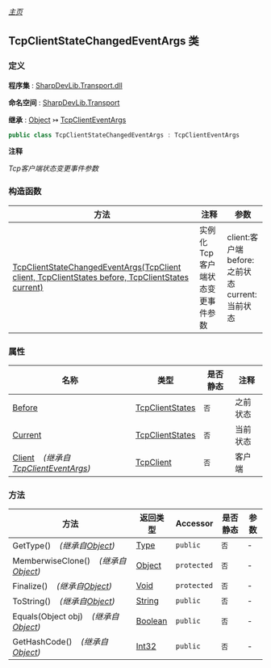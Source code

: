 ###### [主页](./Index.md "主页")

## TcpClientStateChangedEventArgs 类

### 定义

**程序集** : [SharpDevLib.Transport.dll](./SharpDevLib.Transport.assembly.md "SharpDevLib.Transport.dll")

**命名空间** : [SharpDevLib.Transport](./SharpDevLib.Transport.namespace.md "SharpDevLib.Transport")

**继承** : [Object](https://learn.microsoft.com/en-us/dotnet/api/system.object "Object") ↣ [TcpClientEventArgs](./SharpDevLib.Transport.TcpClientEventArgs.md "TcpClientEventArgs")

``` csharp
public class TcpClientStateChangedEventArgs : TcpClientEventArgs
```

**注释**

*Tcp客户端状态变更事件参数*


### 构造函数

|方法|注释|参数|
|---|---|---|
|[TcpClientStateChangedEventArgs(TcpClient client, TcpClientStates before, TcpClientStates current)](./SharpDevLib.Transport.TcpClientStateChangedEventArgs.ctor.TcpClient.TcpClientStates.TcpClientStates.md "TcpClientStateChangedEventArgs(TcpClient client, TcpClientStates before, TcpClientStates current)")|实例化Tcp客户端状态变更事件参数|client:客户端<br>before:之前状态<br>current:当前状态|


### 属性

|名称|类型|是否静态|注释|
|---|---|---|---|
|[Before](./SharpDevLib.Transport.TcpClientStateChangedEventArgs.Before.md "Before")|[TcpClientStates](./SharpDevLib.Transport.TcpClientStates.md "TcpClientStates")|`否`|之前状态|
|[Current](./SharpDevLib.Transport.TcpClientStateChangedEventArgs.Current.md "Current")|[TcpClientStates](./SharpDevLib.Transport.TcpClientStates.md "TcpClientStates")|`否`|当前状态|
|[Client](./SharpDevLib.Transport.TcpClientEventArgs.Client.md "Client")&nbsp;&nbsp;&nbsp;&nbsp;*(继承自[TcpClientEventArgs](./SharpDevLib.Transport.TcpClientEventArgs.md "TcpClientEventArgs"))*|[TcpClient](./SharpDevLib.Transport.TcpClient.md "TcpClient")|`否`|客户端|


### 方法

|方法|返回类型|Accessor|是否静态|参数|
|---|---|---|---|---|
|GetType()&nbsp;&nbsp;&nbsp;&nbsp;*(继承自[Object](https://learn.microsoft.com/en-us/dotnet/api/system.object "Object"))*|[Type](https://learn.microsoft.com/en-us/dotnet/api/system.type "Type")|`public`|`否`|-|
|MemberwiseClone()&nbsp;&nbsp;&nbsp;&nbsp;*(继承自[Object](https://learn.microsoft.com/en-us/dotnet/api/system.object "Object"))*|[Object](https://learn.microsoft.com/en-us/dotnet/api/system.object "Object")|`protected`|`否`|-|
|Finalize()&nbsp;&nbsp;&nbsp;&nbsp;*(继承自[Object](https://learn.microsoft.com/en-us/dotnet/api/system.object "Object"))*|[Void](https://learn.microsoft.com/en-us/dotnet/api/system.void "Void")|`protected`|`否`|-|
|ToString()&nbsp;&nbsp;&nbsp;&nbsp;*(继承自[Object](https://learn.microsoft.com/en-us/dotnet/api/system.object "Object"))*|[String](https://learn.microsoft.com/en-us/dotnet/api/system.string "String")|`public`|`否`|-|
|Equals(Object obj)&nbsp;&nbsp;&nbsp;&nbsp;*(继承自[Object](https://learn.microsoft.com/en-us/dotnet/api/system.object "Object"))*|[Boolean](https://learn.microsoft.com/en-us/dotnet/api/system.boolean "Boolean")|`public`|`否`|-|
|GetHashCode()&nbsp;&nbsp;&nbsp;&nbsp;*(继承自[Object](https://learn.microsoft.com/en-us/dotnet/api/system.object "Object"))*|[Int32](https://learn.microsoft.com/en-us/dotnet/api/system.int32 "Int32")|`public`|`否`|-|


